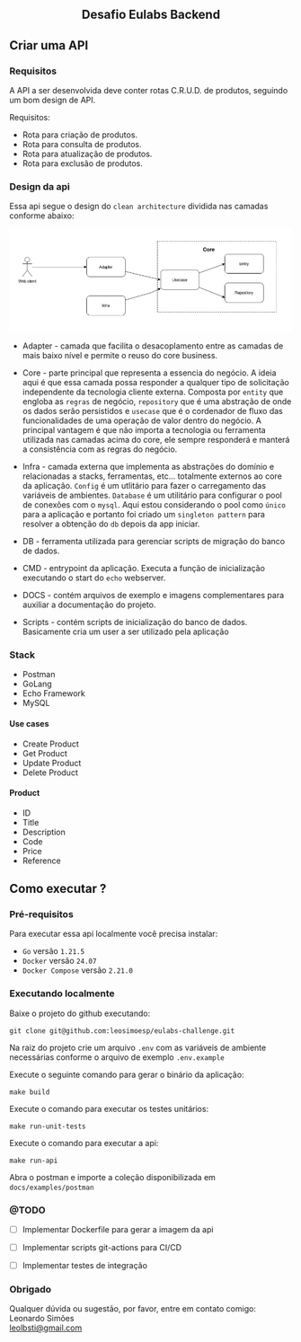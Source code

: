 <div align="center"><h2>Desafio Eulabs Backend</h2></div>


## Criar uma API

### Requisitos
A API a ser desenvolvida deve conter rotas
C.R.U.D. de produtos, seguindo um bom design
de API.

Requisitos:
- Rota para criação de produtos.
- Rota para consulta de produtos.
- Rota para atualização de produtos.
- Rota para exclusão de produtos.

### Design da api

Essa api segue o design do `clean architecture` dividida nas camadas conforme abaixo:

<img src="./docs/images/project-design.png" >
<br />

 - Adapter - camada que facilita o desacoplamento entre as camadas de mais baixo nível
 e permite o reuso do core business.

 - Core - parte principal que representa a essencia do negócio. A ideia aqui é 
 que essa camada possa responder a qualquer tipo de solicitação independente
 da tecnologia cliente externa. Composta por `entity` que engloba as `regras` de
 negócio, `repository` que é uma abstração de onde os dados serão persistidos e 
 `usecase` que é o cordenador de fluxo das funcionalidades de uma operação de 
 valor dentro do negócio.
 A principal vantagem é que não importa a tecnologia ou ferramenta utilizada nas 
 camadas acima do core, ele sempre responderá e manterá a consistência com as 
 regras do negócio.

 - Infra - camada externa que implementa as abstrações do domínio e relacionadas
 a stacks, ferramentas, etc... totalmente externos ao core da aplicação.
 `Config` é um utlitário para fazer o carregamento das variáveis de ambientes.
 `Database` é um utilitário para configurar o pool de conexões com o `mysql`.
 Aqui estou considerando o pool como `único` para a aplicação e portanto foi 
 criado um `singleton pattern` para resolver a obtenção do `db` depois da app
 iniciar.

 - DB - ferramenta utilizada para gerenciar scripts de migração do banco de dados.

 - CMD - entrypoint da aplicação. Executa a função de inicialização executando
 o start do `echo` webserver.

 - DOCS - contém arquivos de exemplo e imagens complementares para auxiliar a
 documentação do projeto.

 - Scripts - contém scripts de inicialização do banco de dados. Basicamente cria
 um user a ser utilizado pela aplicação

### Stack
- Postman
- GoLang
- Echo Framework
- MySQL


#### Use cases
- Create Product
- Get Product
- Update Product
- Delete Product

#### Product

- ID
- Title
- Description
- Code
- Price
- Reference


## Como executar ?

### Pré-requisitos

Para executar essa api localmente você precisa instalar:

- `Go` versão `1.21.5`
- `Docker` versão `24.07`
- `Docker Compose` versão `2.21.0`

### Executando localmente

Baixe o projeto do github executando:

```
git clone git@github.com:leosimoesp/eulabs-challenge.git
```

Na raiz do projeto crie um arquivo `.env` com as variáveis de ambiente necessárias
conforme o arquivo de exemplo `.env.example`

Execute o seguinte comando para gerar o binário da aplicação:

```
make build
```

Execute o comando para executar os testes unitários:
```
make run-unit-tests
```

Execute o comando para executar a api:
```
make run-api
```

Abra o postman e importe a coleção disponibilizada em `docs/examples/postman`

### @TODO

- [ ] Implementar Dockerfile para gerar a imagem da api
- [ ] Implementar scripts git-actions para CI/CD
- [ ] Implementar testes de integração


### Obrigado

Qualquer dúvida ou sugestão, por favor, entre em contato comigo:
<br />
Leonardo Simões<br />
leolbsti@gmail.com
